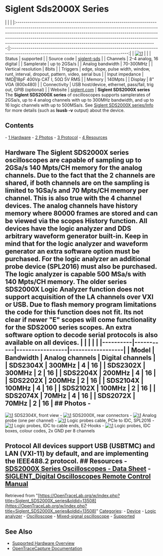 # Siglent Sds2000X Series

| | | |:-----------------------------------------------------------------------------------------------------------------------------------------------------------------------------------------------------------------------------------------------------------------------------------------------------------------------------------------------------------------------------------------------:|:------------------------------------------------------------------------------------------------------------------------------------------:| | [![\1](../../assets/hardware/general/\2)](./File:Sds2304x-mugshot.png.html) | | | Status | supported | | Source code | [siglent-sds](http://github.com/OpenTraceLab/?p=OpenTraceCapture.git;a=tree;f=src/hardware/siglent-sds) | | Channels | 2-4 analog, 16 digital | | Samplerate | up to 2GSa/s | | Analog bandwidth | 70-300MHz | | Vertical resolution | 8bits | | Triggers | edge, slope, pulse width, window, runt, interval, dropout, pattern, video, serial bus | | Input impedance | 1MΩ‖18pF 400Vp CAT I, 50Ω 5V RMS | | Memory | 140Mpts | | Display | 8" VGA (800x480) | | Connectivity | USB host/device, ethernet, pass/fail, trig out, GPIB (optional) | | Website | [siglent.com](http://www.siglent.com/ens/) | **Siglent SDS2000X series** The **Siglent SDS2000X series** of oscilloscopes supports samplerates of 2GSa/s, up to 4 analog channels with up to 300MHz bandwidth, and up to 16 logic channels with up to 500MSa/s. See [Siglent SDS2000X series/Info](Siglent_SDS2000X_series/Info.html "Siglent SDS2000X series/Info") for more details (such as **lsusb -v** output) about the device. 
## Contents 
\- [1 Hardware](Siglent_SDS2000X_series.html#Hardware) \- [2 Photos](Siglent_SDS2000X_series.html#Photos) \- [3 Protocol](Siglent_SDS2000X_series.html#Protocol) \- [4 Resources](Siglent_SDS2000X_series.html#Resources) 
## Hardware The Siglent SDS2000X series oscilloscopes are capable of sampling up to 2GSa/s 140 Mpts/CH memory for the analog channels. Due to the fact that the 2 channels are shared, if both channels are on the sampling is limited to 1GSa/s and 70 Mpts/CH memory per channel. This is also true with the 4 channel devices. The analog channels have history memory where 80000 frames are stored and can be viewed via the scopes History function. All devices have the logic analyzer and DDS arbitrary waveform generator built-in. Keep in mind that for the logic analyzer and waveform generator an extra software option must be purchased. For the logic analyzer an additional probe device (SPL2016) must also be purchased. The logic analyzer is capable 500 MSa/s with 140 Mpts/CH memory. The older series SDS2000X Logic Analyzer function does not support acquisition of the LA channels over VXI or USB. Due to flash memory program limitations the code for this function does not fit. Its not clear if newer "E" scopes will come functionality for the SDS2000 series scopes. An extra software option to decode serial protocols is also available on all devices. | | | | | |----------|-----------|-----------------|------------------| | Model | Bandwidth | Analog channels | Digital channels | | SDS2304X | 300MHz | 4 | 16 | | SDS2302X | 300MHz | 2 | 16 | | SDS2204X | 200MHz | 4 | 16 | | SDS2202X | 200MHz | 2 | 16 | | SDS2104X | 100MHz | 4 | 16 | | SDS2102X | 100MHz | 2 | 16 | | SDS2074X | 70MHz | 4 | 16 | | SDS2072X | 70MHz | 2 | 16 | ## Photos \- 
[![\1](../../assets/hardware/general/\2)](./File:Sds2304x-front.png.html)
SDS2304X, front view
\- 
[![\1](../../assets/hardware/general/\2)](./File:Sds2000x-connectors.png.html)
SDS2000X, rear connectors
\- 
[![\1](../../assets/hardware/general/\2)](./File:Sds2000x-analog-probe.png.html)
Analog probe (one per channel)
\- 
[![\1](../../assets/hardware/general/\2)](./File:Sds2000x-logic-probe-2.png.html)
Logic probes cable, PCIe to IDC, SPL2016
\- 
[![\1](../../assets/hardware/general/\2)](./File:Sds2000x-logic-probe-1.png.html)
Logic probes, IDC to cable ends, EZ-Hooks
\- 
[![\1](../../assets/hardware/general/\2)](./File:Sds2000x-logic-probe-3.png.html)
Logic probes, IDC boxes, colour codes, 2x GND per 8 channels
## Protocol All devices support USB (USBTMC) and LAN (VXI-11) by default, and are implementing the IEEE488.2 protocol. ## Resources \- [SDS2000X Series Oscilloscopes - Data Sheet](http://www.siglentamerica.com/USA_website_2014/Documents/DataSheet/SDS2000X_Datasheet_DS0102X-E01B.pdf) \- [SIGLENT_Digital Oscilloscopes Remote Control Manual](http://www.siglentamerica.com/USA_website_2014/Documents/Program_Material/SIGLENT_Digital_Oscilloscopes_Remote%20Control%20Manual.pdf)
Retrieved from "[https://OpenTraceLab.org/w/index.php?title=Siglent_SDS2000X_series&oldid=13508](https://OpenTraceLab.org/w/index.php?title=Siglent_SDS2000X_series&oldid=13508)" 
[Categories](specialcategories-specialcategories.md): \- [Device](./Category:Device.html "Category:Device") \- [Logic analyzer](./Category:Logic_analyzer.html "Category:Logic analyzer") \- [Oscilloscope](./Category:Oscilloscope.html "Category:Oscilloscope") \- [Mixed-signal oscilloscope](./Category:Mixed-signal_oscilloscope.html "Category:Mixed-signal oscilloscope") \- [Supported](./Category:Supported.html "Category:Supported")

## See Also
- [Supported Hardware Overview](../supported-hardware.md)
- [OpenTraceCapture Documentation](../../opentracecapture/overview.md)
